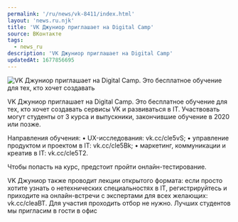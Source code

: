 ```yaml
---
permalink: '/ru/news/vk-8411/index.html'
layout: 'news.ru.njk'
title: 'VK Джуниор приглашает на Digital Camp'
source: ВКонтакте
tags:
  - news_ru
description: 'VK Джуниор приглашает на Digital Camp'
updatedAt: 1677856695
---
```

![VK Джуниор приглашает на Digital Camp. Это бесплатное обучение для тех, кто хочет создавать](https://sun9-23.userapi.com/impg/uQM9kdAfkQsLLH66VfWf61lczrHv1ZhzLYZXnQ/mZj5h1dgIGs.jpg?size=510x340&quality=95&sign=0ba65badcddea33475243074613c219f&c_uniq_tag=gJ9oSrMIf4yFeCqsAZXyiyTDLAV-eOCe9rxOcdxPBws&type=album)

VK Джуниор приглашает на Digital Camp. Это бесплатное обучение для тех, кто хочет создавать сервисы VK и развиваться в IT. Участвовать могут студенты от 3 курса и выпускники, закончившие обучение в 2020 или позже.

Направления обучения:
• UX-исследования: vk.cc/cle5vS;
• управление продуктом и проектом в IT: vk.cc/cle5Bk;
• маркетинг, коммуникации и креатив в IT: vk.cc/cle5T2.

Чтобы попасть на курс, предстоит пройти онлайн-тестирование.

VK Джуниор также проводит лекции открытого формата: если просто хотите узнать о нетехнических специальностях в IT, регистрируйтесь и приходите на онлайн-встречи с экспертами для всех желающих: vk.cc/cleaBT. Для участия проходить отбор не нужно. Лучших студентов мы пригласим в гости в офис
